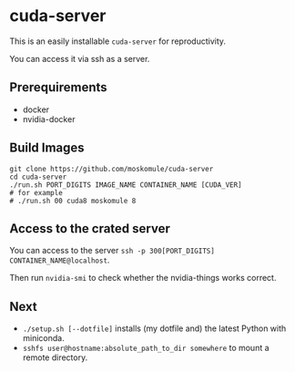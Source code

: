 # cuda-server

This is an easily installable `cuda-server` for reproductivity. 

You can access it via ssh as a server.

## Prerequirements

* docker
* nvidia-docker

## Build Images

```
git clone https://github.com/moskomule/cuda-server
cd cuda-server
./run.sh PORT_DIGITS IMAGE_NAME CONTAINER_NAME [CUDA_VER]
# for example
# ./run.sh 00 cuda8 moskomule 8
```

## Access to the crated server

You can access to the server `ssh -p 300[PORT_DIGITS] CONTAINER_NAME@localhost`.

Then run `nvidia-smi` to check whether the nvidia-things works correct.

## Next

* `./setup.sh [--dotfile]` installs (my dotfile and) the latest Python with miniconda.
* `sshfs user@hostname:absolute_path_to_dir somewhere` to mount a remote directory.
